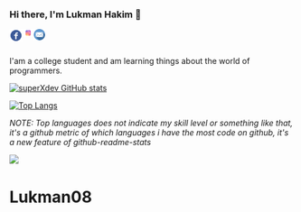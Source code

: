 ### Hi there, I'm Lukman Hakim 👋

<a href="https://www.facebook.com/profile.php?id=100090054670724&mibextid=ZbWKwL" title="Connect to me">
  <img align="left" alt="Lukman Hakim | Facebook" width="23px" src="./assets/fb_icon-icons.com_66689.svg" />
</a>
<a href="https://www.instagram.com/lukmanhkmz_" title="Follow me">
  <img align="left" alt="Lukman Hakim | instagram" width="20px" src="./assets/instagram.svg" />
</a>
<a href="mailto:lh412808@gmail.com" title="Send email to me">
  <img align="left" alt="Lukman Hakim | Mail" width="20px" src="./assets/email.svg" />
</a>
<br/>
<br/>

I'am a college student and am learning things about the world of programmers. 

[![superXdev GitHub stats](https://github-readme-stats.vercel.app/api?username=superXdev&theme=buefy)](https://github.com/superXdev/github-readme-stats)

<!-- **Languages and Tools:**

<code><img height="32" src="https://raw.githubusercontent.com/github/explore/main/topics/php/php.png"></code>
<code><img height="32" src="https://raw.githubusercontent.com/github/explore/main/topics/javascript/javascript.png"></code>
<code><img height="32" src="https://raw.githubusercontent.com/github/explore/main/topics/csharp/csharp.png"></code>
<code><img height="32" src="https://raw.githubusercontent.com/github/explore/main/topics/python/python.png"></code>
<code><img height="32" src="https://raw.githubusercontent.com/github/explore/main/topics/jquery/jquery.png"></code>
<code><img height="32" src="https://raw.githubusercontent.com/github/explore/main/topics/css/css.png"></code>
<code><img height="32" src="https://raw.githubusercontent.com/github/explore/main/topics/bootstrap/bootstrap.png"></code>
<code><img height="32" src="https://raw.githubusercontent.com/github/explore/main/topics/nodejs/nodejs.png"></code>
<code><img height="32" src="https://raw.githubusercontent.com/github/explore/main/topics/npm/npm.png"></code>
<code><img height="32" src="https://raw.githubusercontent.com/github/explore/main/topics/git/git.png"></code>
<code><img height="32" src="https://raw.githubusercontent.com/github/explore/main/topics/laravel/laravel.png"></code>
<code><img height="32" src="https://raw.githubusercontent.com/github/explore/main/topics/mysql/mysql.png"></code>
<code><img height="32" src="https://raw.githubusercontent.com/github/explore/main/topics/vercel/vercel.png"></code>
<code><img height="32" src="https://raw.githubusercontent.com/github/explore/main/topics/windows/windows.png"></code>
<code><img height="32" src="https://raw.githubusercontent.com/github/explore/main/topics/linux/linux.png"></code>
<code><img height="32" src="https://raw.githubusercontent.com/github/explore/main/topics/sublime-text/sublime-text.png"></code> -->

[![Top Langs](https://github-readme-stats.vercel.app/api/top-langs/?username=superXdev&theme=buefy&layout=compact)](https://github.com/anuraghazra/github-readme-stats)

_NOTE: Top languages does not indicate my skill level or something like that, it's a github metric of which languages i have the most code on github, it's a new feature of github-readme-stats_

![](https://komarev.com/ghpvc/?username=superXdev)
# Lukman08
